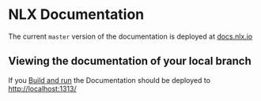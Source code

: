 # NLX Documentation

The current `master` version of the documentation is deployed at [docs.nlx.io](https://docs.nlx.io/)

## Viewing the documentation of your local branch

If you [Build and run](../README.md#build-and-run) the Documentation should be deployed to [http://localhost:1313/](http://localhost:1313/)
